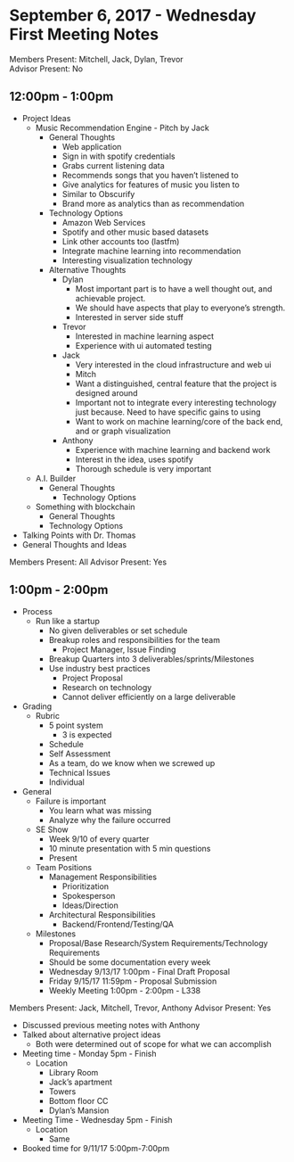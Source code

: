 # September 6, 2017 - Wednesday First Meeting Notes

Members Present: Mitchell, Jack, Dylan, Trevor  
Advisor Present: No

## 12:00pm - 1:00pm

- Project Ideas
    - Music Recommendation Engine - Pitch by Jack
        - General Thoughts
            - Web application
            - Sign in with spotify credentials
            - Grabs current listening data
            - Recommends songs that you haven’t listened to
            - Give analytics for features of music you listen to
            - Similar to Obscurify
            - Brand more as analytics than as recommendation
        - Technology Options
            - Amazon Web Services
            - Spotify and other music based datasets
            - Link other accounts too (lastfm)
            - Integrate machine learning into recommendation
            - Interesting visualization technology
        - Alternative Thoughts
            - Dylan
                - Most important part is to have a well thought out, and achievable project.
                - We should have aspects that play to everyone’s strength.
                - Interested in server side stuff
            - Trevor
                - Interested in machine learning aspect
                - Experience with ui automated testing
            - Jack
                - Very interested in the cloud infrastructure and web ui
                - Mitch
                - Want a distinguished, central feature that the project is designed around
                - Important not to integrate every interesting technology just because. Need to have specific gains to using
                - Want to work on machine learning/core of the back end, and or graph visualization
            - Anthony
                - Experience with machine learning and backend work
                - Interest in the idea, uses spotify
                - Thorough schedule is very important
    - A.I. Builder
        - General Thoughts
            - Technology Options
    - Something with blockchain
        - General Thoughts
        - Technology Options
- Talking Points with Dr. Thomas
- General Thoughts and Ideas

Members Present: All
Advisor Present: Yes

## 1:00pm - 2:00pm

- Process
    - Run like a startup
        - No given deliverables or set schedule
        - Breakup roles and responsibilities for the team
            - Project Manager, Issue Finding
        - Breakup Quarters into 3 deliverables/sprints/Milestones
        - Use industry best practices
            - Project Proposal
            - Research on technology
            - Cannot deliver efficiently on a large deliverable
- Grading
    - Rubric
        - 5 point system
            - 3 is expected
        - Schedule
        - Self Assessment
        - As a team, do we know when we screwed up
        - Technical Issues
        - Individual
- General
    - Failure is important
        - You learn what was missing
        - Analyze why the failure occurred
    - SE Show
        - Week 9/10 of every quarter
        - 10 minute presentation with 5 min questions
        - Present
    - Team Positions
        - Management Responsibilities
            - Prioritization
            - Spokesperson
            - Ideas/Direction
        - Architectural Responsibilities
            - Backend/Frontend/Testing/QA
    - Milestones
        - Proposal/Base Research/System Requirements/Technology Requirements
        - Should be some documentation every week
        - Wednesday 9/13/17  1:00pm - Final Draft Proposal
        - Friday 9/15/17 11:59pm - Proposal Submission
        - Weekly Meeting 1:00pm - 2:00pm - L338

Members Present: Jack, Mitchell, Trevor, Anthony
Advisor Present: Yes

- Discussed previous meeting notes with Anthony
- Talked about alternative project ideas
    - Both were determined out of scope for what we can accomplish
- Meeting time - Monday 5pm - Finish
    - Location
        - Library Room
        - Jack’s apartment
        - Towers
        - Bottom floor CC
        - Dylan’s Mansion
- Meeting Time - Wednesday 5pm - Finish
    - Location
        - Same
- Booked time for 9/11/17 5:00pm-7:00pm
